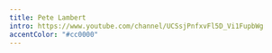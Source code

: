```yaml
---
title: Pete Lambert
intro: https://www.youtube.com/channel/UCSsjPnfxvFl5D_Vi1FupbWg
accentColor: "#cc0000"
---
```

